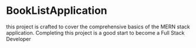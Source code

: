 # BookListApplication
this project is crafted to cover the comprehensive basics of the MERN stack application. Completing this project is a good start to become a Full Stack Developer
